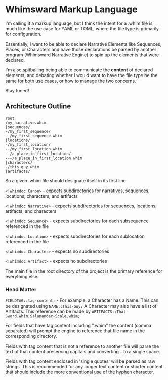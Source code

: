 # Whimsward Markup Language

I'm calling it a markup language, but I think the intent for a .whim file is much like the use case for YAML or TOML, where the file type is primarily for configuration.

Essentially, I want to be able to declare Narrative Elements like Sequences, Places, or Characters and have those declarations be parsed by another program (Whimsward Narrative Engine) to spin up the elements that were declared.


I'm also spitballing being able to communicate the **content** of declared elements, and debating whether I would want to have the file type be the same for both use cases, or how to manage the two concerns.

Stay tuned!

## Architecture Outline

```
root
/my_narrative.whim
|sequences/
-/my_first_sequence/
--/my_first_sequence.whim
|locations/
-/my_first_location/
--/my_first_location.whim
--/a_place_in_first_location/
---/a_place_in_first_location.whim
|characters/
-/this_guy.whim
|artifacts/
```

So a given .whim file should designate itself in its first line


`<!whimdoc Canon>` - expects subdirectories for narratives, sequences, locations, characters, and artifacts

`<!whimdoc Narrative>` - expects subdirectories for sequences, locations, artifacts, and characters

`<!whimdoc Sequence>` - expects subdirectories for each subsequence referenced in the file

`<!whimdoc Location>` - expects subdirectories for each sublocation referenced in the file

`<!whimdoc Character>` - expects no subdirectories

`<!whimdoc Artifact>` - expects no subdirectories

The main file in the root directory of the project is the primary reference for everything else.

### Head Matter

`FIELDTAG::tag-content;` - For example, a Character has a Name. This can be designated using `NAME::This-Guy;` A Character may also have a list of Artifacts. This reference can be made by `ARTIFACTS::That-Sword.whim,Salamander-Scale.whim;`

For fields that have tag content including ".whim" the content (comma separated) will prompt the engine to reference that file name in the corresponding directory.

Fields with tag content that is not a reference to another file will parse the text of that content preserving capitals and converting `-` to a single space. 

Fields with tag content enclosed in 'single quotes' will be parsed as raw strings. This is recommended for any longer text content or shorter content that should include the more conventional use of the hyphen character.